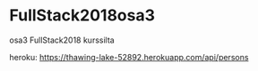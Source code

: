 # FullStack2018osa3
osa3 FullStack2018 kurssilta

heroku: https://thawing-lake-52892.herokuapp.com/api/persons